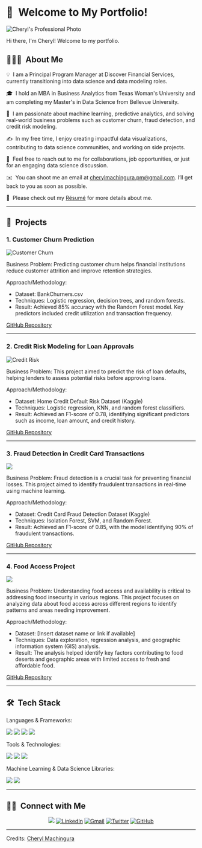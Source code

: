 <h1>👋 &nbsp;Welcome to My Portfolio!</h1>

<img src="https://github.com/CherylMachingura/cheryltaf85.github.io/blob/main/Professionalimage.JPG" alt="Cheryl's Professional Photo">  
<p>Hi there, I'm Cheryl! Welcome to my portfolio.</p>

<h2>👨🏻‍💻 &nbsp;About Me</h2>

<p>💡 &nbsp;I am a Principal Program Manager at Discover Financial Services, currently transitioning into data science and data modeling roles.</p>
<p>🎓 &nbsp;I hold an MBA in Business Analytics from Texas Woman's University and am completing my Master's in Data Science from Bellevue University.</p>
<p>🌱 &nbsp;I am passionate about machine learning, predictive analytics, and solving real-world business problems such as customer churn, fraud detection, and credit risk modeling.</p>
<p>✍️ &nbsp;In my free time, I enjoy creating impactful data visualizations, contributing to data science communities, and working on side projects.</p>
<p>💬 &nbsp;Feel free to reach out to me for collaborations, job opportunities, or just for an engaging data science discussion.</p>
<p>✉️ &nbsp;You can shoot me an email at <a href="mailto:cherylmachingura.pm@gmail.com">cherylmachingura.pm@gmail.com</a>. I’ll get back to you as soon as possible.</p>
<p>📄 &nbsp;Please check out my <a href="https://drive.google.com/file/d/1CgTBBelcsjjc-4VOdApL9c76vvTL49Fe/view?usp=sharing">Résumé</a> for more details about me.</p>

<hr>

<h2>💼 &nbsp;Projects</h2>

<h3>1. Customer Churn Prediction</h3>
<img src="https://github.com/CherylMachingura/cheryltaf85.github.io/tree/main/projects/credit-churn" alt="Customer Churn">
<p>Business Problem: Predicting customer churn helps financial institutions reduce customer attrition and improve retention strategies.</p>
<p>Approach/Methodology:  
  <ul>
    <li>Dataset: BankChurners.csv</li>
    <li>Techniques: Logistic regression, decision trees, and random forests.</li>
    <li>Result: Achieved 85% accuracy with the Random Forest model. Key predictors included credit utilization and transaction frequency.</li>
  </ul>
</p>
<a href="https://github.com/CherylMachingura/cheryltaf85.github.io/tree/main/projects/credit-churn">GitHub Repository</a>

<hr>

<h3>2. Credit Risk Modeling for Loan Approvals</h3>
<img src="https://via.placeholder.com/150" alt="Credit Risk">
<p>Business Problem: This project aimed to predict the risk of loan defaults, helping lenders to assess potential risks before approving loans.</p>
<p>Approach/Methodology:  
  <ul>
    <li>Dataset: Home Credit Default Risk Dataset (Kaggle)</li>
    <li>Techniques: Logistic regression, KNN, and random forest classifiers.</li>
    <li>Result: Achieved an F1-score of 0.78, identifying significant predictors such as income, loan amount, and credit history.</li>
  </ul>
</p>
<a href="https://github.com/cheryltaf85/Credit-Risk-Modeling">GitHub Repository</a>

<hr>

<h3>3. Fraud Detection in Credit Card Transactions</h3>
<img src="https://github.com/CherylMachingura/cheryltaf85.github.io/blob/main/Fraud%20Detection%20in%20Credit%20Card%20Transactions.ipynb">
<p>Business Problem: Fraud detection is a crucial task for preventing financial losses. This project aimed to identify fraudulent transactions in real-time using machine learning.</p>
<p>Approach/Methodology:  
  <ul>
    <li>Dataset: Credit Card Fraud Detection Dataset (Kaggle)</li>
    <li>Techniques: Isolation Forest, SVM, and Random Forest.</li>
    <li>Result: Achieved an F1-score of 0.85, with the model identifying 90% of fraudulent transactions.</li>
  </ul>
</p>
<a href="https://github.com/CherylMachingura/cheryltaf85.github.io/blob/main/Fraud%20Detection%20in%20Credit%20Card%20Transactions.ipynb">GitHub Repository</a>

<hr>

<h3>4. Food Access Project</h3>
<img src="https://github.com/CherylMachingura/cheryltaf85.github.io/blob/main/FoodAccessProject.ipynb">
<p>Business Problem: Understanding food access and availability is critical to addressing food insecurity in various regions. This project focuses on analyzing data about food access across different regions to identify patterns and areas needing improvement.</p>
<p>Approach/Methodology:  
  <ul>
    <li>Dataset: [Insert dataset name or link if available]</li>
    <li>Techniques: Data exploration, regression analysis, and geographic information system (GIS) analysis.</li>
    <li>Result: The analysis helped identify key factors contributing to food deserts and geographic areas with limited access to fresh and affordable food.</li>
  </ul>
</p>
<a href="https://github.com/CherylMachingura/cheryltaf85.github.io/blob/main/FoodAccessProject.ipynb">GitHub Repository</a>

<hr>

<h2>🛠 &nbsp;Tech Stack</h2>

<p>Languages & Frameworks:</p>
<img src="https://img.shields.io/badge/-Python-05122A?style=flat&logo=python"> 
<img src="https://img.shields.io/badge/-SQL-05122A?style=flat&logo=postgresql&logoColor=336791"> 
<img src="https://img.shields.io/badge/-R-05122A?style=flat&logo=R&logoColor=276DC3"> 
<img src="https://img.shields.io/badge/-TensorFlow-05122A?style=flat&logo=tensorflow&logoColor=FF6F00">

<p>Tools & Technologies:</p>
<img src="https://img.shields.io/badge/-Tableau-05122A?style=flat&logo=tableau&logoColor=006F8E"> 
<img src="https://img.shields.io/badge/-Power%20BI-05122A?style=flat&logo=powerbi"> 
<img src="https://img.shields.io/badge/-GitHub-05122A?style=flat&logo=github">

<p>Machine Learning & Data Science Libraries:</p>
<img src="https://img.shields.io/badge/-Keras-05122A?style=flat&logo=keras&logoColor=D00000"> 
<img src="https://img.shields.io/badge/-Scikit%20Learn-05122A?style=flat&logo=scikit-learn">

<hr>

<h2>🤝🏻 &nbsp;Connect with Me</h2>

<p align="center">
<a href="https://www.cheryltaf85.com"><img src="https://img.shields.io/badge/-cheryltaf85.com-3423A6?style=flat&logo=Google-Chrome&logoColor=white" /></a>
<a href="https://linkedin.com/in/cherylmachingura/"><img src="https://img.shields.io/badge/-Cheryl%20Machingura-0077B5?style=flat&logo=Linkedin&logoColor=white" alt="LinkedIn" /></a>
<a href="mailto:cherylmachingura.pm@gmail.com"><img src="https://img.shields.io/badge/-cherylmachingura.pm@gmail.com-D14836?style=flat&logo=Gmail&logoColor=white" alt="Gmail" /></a>
<a href="https://twitter.com/cheryl_taf"><img src="https://img.shields.io/badge/-@cheryl_taf-1DA1F2?style=flat&logo=Twitter&logoColor=white" alt="Twitter" /></a>
<a href="https://github.com/cheryltaf85"><img src="https://img.shields.io/badge/-GitHub-05122A?style=flat&logo=GitHub&logoColor=white" alt="GitHub" /></a>
</p>

<hr>

<p>Credits: <a href="https://github.com/cheryltaf85">Cheryl Machingura</a></p>










